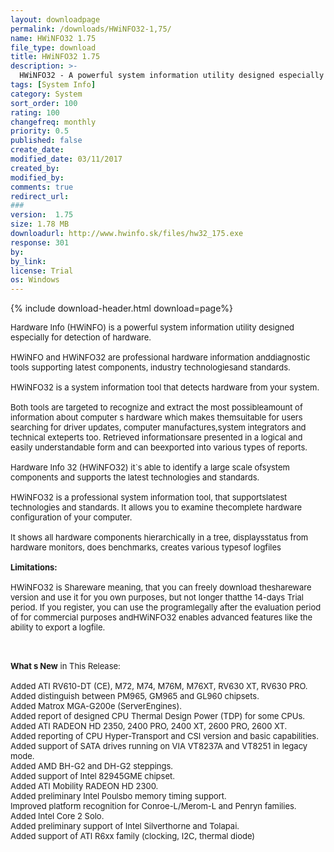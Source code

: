 ```yaml
---
layout: downloadpage
permalink: /downloads/HWiNFO32-1,75/
name: HWiNFO32 1.75
file_type: download
title: HWiNFO32 1.75
description: >-
  HWiNFO32 - A powerful system information utility designed especially for detection of hardware
tags: [System Info]
category: System
sort_order: 100
rating: 100
changefreq: monthly
priority: 0.5
published: false
create_date:
modified_date: 03/11/2017
created_by:
modified_by:
comments: true
redirect_url:
###
version:  1.75
size: 1.78 MB
downloadurl: http://www.hwinfo.sk/files/hw32_175.exe
response: 301
by:
by_link:
license: Trial
os: Windows
---
```


{% include download-header.html download=page%}

<p style="fix-download-text !important">
<p><font size="2"><p>Hardware Info (HWiNFO) is a powerful system information utility designed especially for detection of hardware.<br />
<br />
HWiNFO and HWiNFO32 are professional hardware information anddiagnostic tools supporting latest components, industry technologiesand standards. <br />
<br />
HWiNFO32 is a system information tool that detects hardware from your system.<br />
<br />
Both tools are targeted to recognize and extract the most possibleamount of information about computer s hardware which makes themsuitable for users searching for driver updates, computer manufactures,system integrators and technical exteperts too. Retrieved informationsare presented in a logical and easily understandable form and can beexported into various types of reports. <br />
<br />
Hardware Info 32 (HWiNFO32) it`s able to identify a large scale ofsystem components and supports the latest technologies and standards.<br />
<br />
HWiNFO32 is a professional system information tool, that supportslatest technologies and standards. It allows you to examine thecomplete hardware configuration of your computer. <br />
<br />
It shows all hardware components hierarchically in a tree, displaysstatus from hardware monitors, does benchmarks, creates various typesof logfiles <registered version="" only=""></registered><br />
<br />
<span><strong>Limitations:</strong></span><br />
<br />
HWiNFO32 is Shareware meaning, that you can freely download theshareware version and use it for you own purposes, but not longer thatthe 14-days Trial period. If you register, you can use the programlegally after the evaluation period of for commercial purposes andHWiNFO32 enables advanced features like the ability to export a logfile.<br />
</p>
<div class="celltext_big"><br />
<br />
<strong>What s New</strong> in This Release:<br />
<br />
Added ATI RV610-DT (CE), M72, M74, M76M, M76XT, RV630 XT, RV630 PRO. <br />
Added distinguish between PM965, GM965 and GL960 chipsets. <br />
Added Matrox MGA-G200e (ServerEngines). <br />
Added report of designed CPU Thermal Design Power (TDP) for some CPUs. <br />
Added ATI RADEON HD 2350, 2400 PRO, 2400 XT, 2600 PRO, 2600 XT. <br />
Added reporting of CPU Hyper-Transport and CSI version and basic capabilities. <br />
Added support of SATA drives running on VIA VT8237A and VT8251 in legacy mode. <br />
Added AMD BH-G2 and DH-G2 steppings. <br />
Added support of Intel 82945GME chipset. <br />
Added ATI Mobility RADEON HD 2300. <br />
Added preliminary Intel Poulsbo memory timing support. <br />
Improved platform recognition for Conroe-L/Merom-L and Penryn families. <br />
Added Intel Core 2 Solo. <br />
Added preliminary support of Intel Silverthorne and Tolapai. <br />
Added support of ATI R6xx family (clocking, I2C, thermal diode)</div></p></p>
